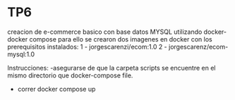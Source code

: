 # TP6
creacion de  e-commerce basico  con base datos MYSQL utilizando docker-docker compose
para ello se crearon dos imagenes en docker con los prerequisitos instalados:
1 - jorgescarenzi/ecom:1.0
2 - jorgescarenz/ecom-mysql:1.0

Instrucciones:
-asegurarse de que la carpeta scripts se encuentre en el mismo directorio que docker-compose file.
- correr docker compose up


